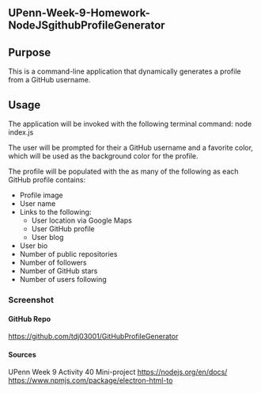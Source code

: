 ## UPenn-Week-9-Homework-NodeJSgithubProfileGenerator


## Purpose

This is a command-line application that dynamically generates a profile from a GitHub username.

## Usage
The application will be invoked with the following terminal command:  node index.js

The user will be prompted for their a GitHub username and a favorite color, which will be used as the background color for the profile.

The profile will be populated with the as many of the following as each GitHub profile contains:

* Profile image
* User name
* Links to the following:
  * User location via Google Maps
  * User GitHub profile
  * User blog
* User bio
* Number of public repositories
* Number of followers
* Number of GitHub stars
* Number of users following

### Screenshot


#### GitHub Repo

https://github.com/tdj03001/GitHubProfileGenerator

#### Sources

UPenn Week 9 Activity 40 Mini-project
https://nodejs.org/en/docs/
https://www.npmjs.com/package/electron-html-to

